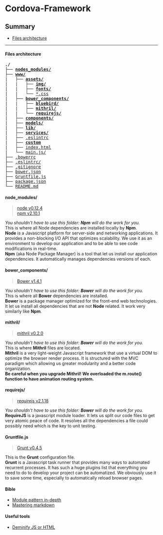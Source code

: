 # Cordova-Framework

## Summary
* [Files architecture](#files-architecture)

-----

#### Files architecture

<pre>
<b>./</b>
├── <b><a href="#node_modules">nodes_modules/</a></b>
├── <b><a href="#www">www/</a></b>
|   ├── <b><a href="#assets">assets/</a></b>
|   |   ├── <b><a href="#img">img/</a></b>
|   |   ├── <b><a href="#fonts">fonts/</a></b>
|   |   └── <a href="#css">*.css</a>
|   ├── <b><a href="#bower_components">bower_components/</a></b>
|   |   ├── <b><a href="#bluebird">bluebird/</a></b>
|   |   ├── <b><a href="#mithril">mithril/</a></b>
|   |   └── <b><a href="#requirejs">requirejs/</a></b>
|   ├── <b><a href="#components">components/</a></b>
|   ├── <b><a href="#models">models/</a></b>
|   ├── <b><a href="#lib">lib/</a></b>
|   ├── <b><a href="#services">services/</a></b>
|   ├── <a href="#eslint">.eslintrc</a>
|   ├── <b><a href="#custom">custom</a></b>
|   ├── <a href="#eslint">index.html</a>
|   └── <a href="#custom">main.js/</a>
├── <a href="#bowerrc">.bowerrc</a>
├── <a href="#eslintrc">.eslintrc/</a>
├── <a href="#gitignore">.gitignore</a>
├── <a href="#bower">bower.json</a>
├── <a href="#gruntfilejs">Gruntfile.js</a>
├── <a href="#package">package.json</a>
└── <a href="#readme">README.md</a>
</pre>


#### node_modules/
> [node v0.12.4](http://nodejs.org/documentation/)<br>
> [npm v2.10.1](https://www.npmjs.org/doc/)

_You shouldn't have to use this folder: **Npm** will do the work for you._<br>
This is where all Node dependencies are installed locally by **Npm**.<br>
**Node** is a Javascript platform for server-side and networking applications. It provides a non-blocking I/O API that optimizes scalability. We use it as an environment to develop our application and to be able to see code modifications in real-time.<br>
**Npm** (aka Node Package Manager) is a tool that let us install our application dependencies. It automatically manages dependencies versions of each.

#### bower_components/
> [Bower v1.4.1](http://bower.io/docs/api/)

_You shouldn't have to use this folder: **Bower** will do the work for you._<br>
This is where all **Bower** dependencies are installed.<br>
**Bower** is a package manager optimized for the front-end web technologies. It let us install all dependencies that are not **Node** related. It work very similarly like **Npm**.

#### mithril/
> [mithril v0.2.0](http://lhorie.github.io/mithril/mithril.html)

_You shouldn't have to use this folder: **Bower** will do the work for you._<br>
This is where **Mithril** files are located.<br>
**Mithril** is a very light-weight Javascript framework that use a virtual DOM to optimize the browser render process. It is structured with the MVC paradigm which allowing us greater modularity and a better code organization.<br>
**Be careful when you upgrade Mithril! We overloaded the m.route() function to have animation routing system.**

#### requirejs/
> [requirejs v2.1.18](http://requirejs.org/docs/api.html)

_You shouldn't have to use this folder: **Bower** will do the work for you._<br>
**RequireJS** is a javascript module loader. It lets us split our code files to get very atomic peace of code. It resolves all the dependencies a file could possibly need which is the key to unit testing.

#### Gruntfile.js
> [Grunt v0.4.5](http://gruntjs.com/getting-started)

This is the **Grunt** configuration file.<br>
**Grunt** is a Javascript task runner that provides many ways to automated recurrent processes. It has such a huge plugins list that everything you need to do to develop your project can be automatized. We obviously use it to save some time, especially to automatically reload browser pages.

#### Bible

* <a href="http://www.adequatelygood.com/JavaScript-Module-Pattern-In-Depth.html" target="_blank">Module pattern in-depth</a>
* <a href="https://guides.github.com/features/mastering-markdown/" target="_blank">Mastering markdown</a>

#### Useful tools
* <a href="http://jsbeautifier.org/" target="_blank">Deminify JS or HTML</a>
